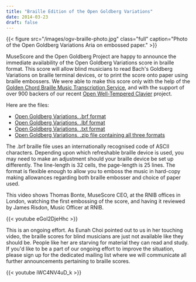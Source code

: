 ```yaml
---
title: "Braille Edition of the Open Goldberg Variations"
date: 2014-03-23
draft: false
---
```

{{< figure src="/images/ogv-braille-photo.jpg" class="full" caption="Photo of the Open Goldberg Variations Aria on embossed paper." >}}

MuseScore and the Open Goldberg Project are happy to announce the immediate availability of the Open Goldberg Variations score in braille format. This score will allow blind musicians to read Bach's Goldberg Variations on braille terminal devices, or to print the score onto paper using braille embossers. We were able to make this score only with the help of the [Golden Chord Braille Music Transcription Service](http://www.golden-chord.com/about.php), and with the support of over 900 backers of our recent [Open Well-Tempered Clavier](https://www.kickstarter.com/projects/opengoldberg/open-well-tempered-clavier-bah-to-bach) project. 

Here are the files:

* [Open Goldberg Variations, .brf format](/Bach-Goldberg-Variations-Braille-Edition.brf)
* [Open Goldberg Variations, .lbf format](/Bach-Goldberg-Variations-Braille-Edition.lbf)
* [Open Goldberg Variations, .txt format](/Bach-Goldberg-Variations-Braille-Edition.txt)
* [Open Goldberg Variations, .zip file containing all three formats](/Bach-Goldberg-Variations-Braille-Edition.zip)
     

The .brf braille file uses an internationally recognised code of ASCII characters. Depending upon which refreshable braille device is used, you may need to make an adjustment should your braille device be set up differently. The line-length is 32 cells, the page-length is 25 lines. The format is flexible enough to allow you to emboss the music in hard-copy making allowances regarding both braille embosser and choice of paper used.

This video shows Thomas Bonte, MuseScore CEO, at the RNIB offices in London, watching the first embossing of the score, and having it reviewed by James Risdon, Music Officer at RNIB.
 
{{< youtube eGoI2DjeHhc >}}

This is an ongoing effort. As Eunah Choi pointed out to us in her touching video, the braille scores for blind musicians are just not available like they should be. People like her are starving for material they can read and study. If you'd like to be a part of our ongoing effort to improve the situation, please sign up for the dedicated mailing list where we will communicate all further announcements pertaining to braille scores. 

{{< youtube iWC4NV4uD_k >}}
